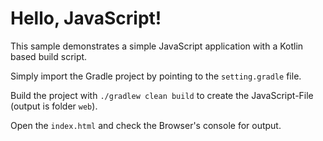 Hello, JavaScript!
==================

This sample demonstrates a simple JavaScript application with a Kotlin based build script.

Simply import the Gradle project by pointing to the `setting.gradle` file.

Build the project with `./gradlew clean build` to create the JavaScript-File (output is folder `web`).

Open the `index.html` and check the Browser's console for output.
